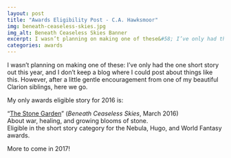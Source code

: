 ```yaml
---
layout: post
title: "Awards Eligibility Post - C.A. Hawksmoor"
img: beneath-ceaseless-skies.jpg
img_alt: Beneath Ceaseless Skies Banner
excerpt: I wasn’t planning on making one of these&#58; I’ve only had the one short story out this year, and I don’t keep a blog where I could post about things like this.
categories: awards
---
```


I wasn’t planning on making one of these: I’ve only had the one short story out this year, and I don’t keep a blog where I could post about things like this. However, after a little gentle encouragement from one of my beautiful Clarion siblings, here we go.

My only awards eligible story for 2016 is:

“[The Stone Garden](http://www.beneath-ceaseless-skies.com/stories/the-stone-garden/)” (*Beneath Ceaseless Skies*, March 2016)  
About war, healing, and growing blooms of stone.  
Eligible in the short story category for the Nebula, Hugo, and World Fantasy awards.

More to come in 2017!